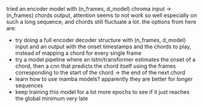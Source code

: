 tried an encoder model with (n_frames, d_model) chroma input -> (n_frames) chords output, attention seems to not work so well especially on such a long sequence, and chords still fluctuate a lot. the options from here are:

- try doing a full encoder decoder structure with (n_frames, d_model) input and an output with the onset timestamps and the chords to play, instead of mapping a chord for every single frame
- try a model pipeline where an lstm/transformer estimates the onset of a chord, then a cnn that predicts the chord itself using the frames corresponding to the start of the chord -> the end of the next chord
- learn how to use mamba models? apparently they are better for longer sequences
- keep training this model for a lot more epochs to see if it just reaches the global minimum very late